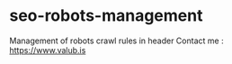 # seo-robots-management
Management of robots crawl rules in header
Contact me : https://www.valub.is
